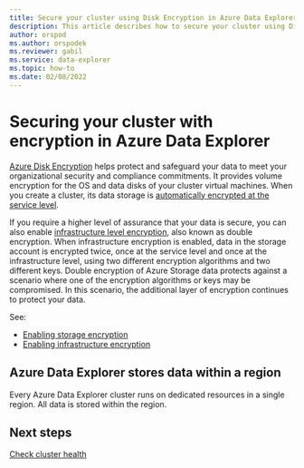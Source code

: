 ```yaml
---
title: Secure your cluster using Disk Encryption in Azure Data Explorer - Azure portal
description: This article describes how to secure your cluster using Disk Encryption in Azure Data Explorer within the Azure portal.
author: orspod
ms.author: orspodek
ms.reviewer: gabil
ms.service: data-explorer
ms.topic: how-to
ms.date: 02/08/2022
---
```


# Securing your cluster with encryption in Azure Data Explorer

[Azure Disk Encryption](/azure/security/azure-security-disk-encryption-overview) helps protect and safeguard your data to meet your organizational security and compliance commitments. It provides volume encryption for the OS and data disks of your cluster virtual machines. When you create a cluster, its data storage is [automatically encrypted at the service level](/azure/storage/common/storage-service-encryption). 

If you require a higher level of assurance that your data is secure, you can also enable [infrastructure level encryption](/azure/storage/common/infrastructure-encryption-enable), also known as double encryption. When infrastructure encryption is enabled, data in the storage account is encrypted twice, once at the service level and once at the infrastructure level, using two different encryption algorithms and two different keys. Double encryption of Azure Storage data protects against a scenario where one of the encryption algorithms or keys may be compromised. In this scenario, the additional layer of encryption continues to protect your data.

See:
* [Enabling storage encryption](setting-cluster-storage-encryption.md)
* [Enabling infrastructure encryption](double-encryption.md)

## Azure Data Explorer stores data within a region

Every Azure Data Explorer cluster runs on dedicated resources in a single region. All data is stored within the region.

## Next steps

[Check cluster health](check-cluster-health.md)
